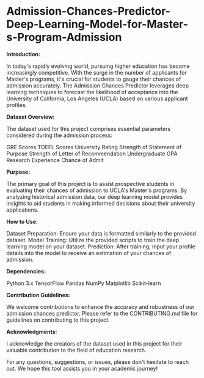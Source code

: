 # Admission-Chances-Predictor-Deep-Learning-Model-for-Master-s-Program-Admission

**Introduction:**

In today's rapidly evolving world, pursuing higher education has become increasingly competitive. With the surge in the number of applicants for Master's programs, it's crucial for students to gauge their chances of admission accurately. The Admission Chances Predictor leverages deep learning techniques to forecast the likelihood of acceptance into the University of California, Los Angeles (UCLA) based on various applicant profiles.

**Dataset Overview:**

The dataset used for this project comprises essential parameters considered during the admission process:

GRE Scores
TOEFL Scores
University Rating
Strength of Statement of Purpose
Strength of Letter of Recommendation
Undergraduate GPA
Research Experience
Chance of Admit

**Purpose:**

The primary goal of this project is to assist prospective students in evaluating their chances of admission to UCLA's Master's programs. By analyzing historical admission data, our deep learning model provides insights to aid students in making informed decisions about their university applications.

**How to Use:**

Dataset Preparation: Ensure your data is formatted similarly to the provided dataset.
Model Training: Utilize the provided scripts to train the deep learning model on your dataset.
Prediction: After training, input your profile details into the model to receive an estimation of your chances of admission.

**Dependencies:**

Python 3.x
TensorFlow
Pandas
NumPy
Matplotlib
Scikit-learn

**Contribution Guidelines:**

We welcome contributions to enhance the accuracy and robustness of our admission chances predictor. Please refer to the CONTRIBUTING.md file for guidelines on contributing to this project.


**Acknowledgments:**

I acknowledge the creators of the dataset used in this project for their valuable contribution to the field of education research.

For any questions, suggestions, or issues, please don't hesitate to reach out. We hope this tool assists you in your academic journey!
